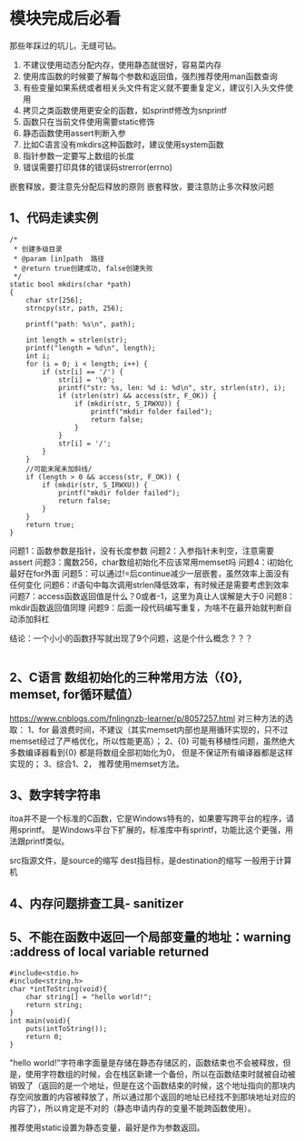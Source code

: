 # 模块完成后必看

那些年踩过的坑儿，无缝可钻。

1. 不建议使用动态分配内存，使用静态就很好，容易菜内存
2. 使用库函数的时候要了解每个参数和返回值，强烈推荐使用man函数查询
3. 有些变量如果系统或者相关头文件有定义就不要重复定义，建议引入头文件使用
4. 拷贝之类函数使用更安全的函数，如sprintf修改为snprintf
5. 函数只在当前文件使用需要static修饰
6. 静态函数使用assert判断入参
7. 比如C语言没有mkdirs这种函数时，建议使用system函数
8. 指针参数一定要写上数组的长度
9. 错误需要打印具体的错误码strerror(errno)




嵌套释放，要注意先分配后释放的原则
嵌套释放，要注意防止多次释放问题






## 1、代码走读实例
```
/*
 * 创建多级目录
 * @param [in]path  路径
 * @return true创建成功, false创建失败
 */
static bool mkdirs(char *path)
{
    char str[256];
    strncpy(str, path, 256);

    printf("path: %s\n", path);

    int length = strlen(str);
    printf("length = %d\n", length);
    int i;
    for (i = 0; i < length; i++) {
        if (str[i] == '/') {
            str[i] = '\0';
            printf("str: %s, len: %d i: %d\n", str, strlen(str), i);
            if (strlen(str) && access(str, F_OK)) {
                if (mkdir(str, S_IRWXU)) {
                    printf("mkdir folder failed");
                    return false;
                }
            }
            str[i] = '/';
        }
    }
    //可能末尾未加斜线/
    if (length > 0 && access(str, F_OK)) {
        if (mkdir(str, S_IRWXU)) {
            printf("mkdir folder failed");
            return false;
        }
    }
    return true;
}
```
问题1：函数参数是指针，没有长度参数
问题2：入参指针未判空，注意需要assert
问题3：魔数256，char数组初始化不应该常用memset吗
问题4：i初始化最好在for外面
问题5：可以通过!=后continue减少一层嵌套，虽然效率上面没有任何变化
问题6：if语句中每次调用strlen降低效率，有时候还是需要考虑到效率
问题7：access函数返回值是什么？0或者-1，这里为真让人误解是大于0
问题8：mkdir函数返回值同理
问题9：后面一段代码编写重复，为啥不在最开始就判断自动添加斜杠

结论：一个小小的函数抒写就出现了9个问题，这是个什么概念？？？

```

```




## 2、C语言 数组初始化的三种常用方法（{0}, memset, for循环赋值）
https://www.cnblogs.com/fnlingnzb-learner/p/8057257.html
对三种方法的选取：
1、for 最浪费时间，不建议（其实memset内部也是用循环实现的，只不过memset经过了严格优化，所以性能更高）；
2、{0} 可能有移植性问题，虽然绝大多数编译器看到{0} 都是将数组全部初始化为0， 但是不保证所有编译器都是这样实现的；
3、综合1、2， 推荐使用memset方法。

## 3、数字转字符串
itoa并不是一个标准的C函数，它是Windows特有的，如果要写跨平台的程序，请用sprintf。
是Windows平台下扩展的，标准库中有sprintf，功能比这个更强，用法跟printf类似。

src指源文件，是source的缩写
dest指目标，是destination的缩写
一般用于计算机

## 4、内存问题排查工具- sanitizer

## 5、不能在函数中返回一个局部变量的地址：warning :address of local variable returned
```
#include<stdio.h>
#include<string.h>
char *intToString(void){
	char string[] = "hello world!";
	return string;
}
int main(void){
	puts(intToString());
	return 0;
}
```

"hello world!"字符串字面量是存储在静态存储区的，函数结束也不会被释放，但是，使用字符数组的时候，会在栈区新建一个备份，所以在函数结束时就被自动被销毁了（返回的是一个地址，但是在这个函数结束的时候，这个地址指向的那块内存空间放置的内容被释放了，所以通过那个返回的地址已经找不到那块地址对应的内容了），所以肯定是不对的（静态申请内存的变量不能跨函数使用）。

推荐使用static设置为静态变量，最好是作为参数返回。






















